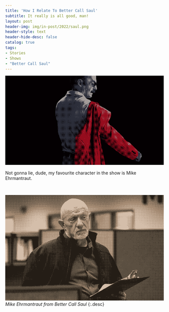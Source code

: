 ```yaml
---
title: 'How I Relate To Better Call Saul'
subtitle: It really is all good, man!
layout: post
header-img: img/in-post/2022/saul.png
header-style: text
header-hide-desc: false
catalog: true
tags:
- Stories
- Shows
- "Better Call Saul"
---
```


![Gene becoming Saul again](/img/in-post/2022/saul.png)

Not gonna lie, dude, my favourite character in the show is Mike Ehrmantraut.

<br>

![Mike pretending to be a consultant](/img/in-post/2022/mike.png)
*Mike Ehrmantraut from Better Call Saul*
{:.desc}